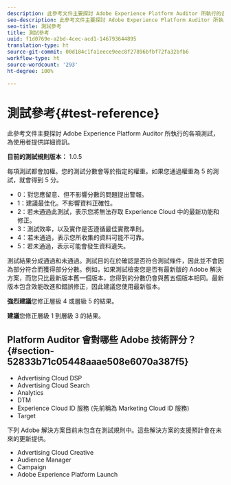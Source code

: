```yaml
---
description: 此參考文件主要探討 Adobe Experience Platform Auditor 所執行的各項測試，為使用者提供詳細資訊。
seo-description: 此參考文件主要探討 Adobe Experience Platform Auditor 所執行的各項測試，為使用者提供詳細資訊。
seo-title: 測試參考
title: 測試參考
uuid: f1d0769e-a2bd-4cec-acd1-146793644895
translation-type: ht
source-git-commit: 00d184c1fa1eece9eec8f27896bfbf72fa32bfb6
workflow-type: ht
source-wordcount: '293'
ht-degree: 100%

---
```



# 測試參考{#test-reference}

此參考文件主要探討 Adobe Experience Platform Auditor 所執行的各項測試，為使用者提供詳細資訊。

**目前的測試規則版本：** 1.0.5

每項測試都會加權。您的測試分數會等於指定的權重。如果您通過權重為 5 的測試，就會得到 5 分。

* 0：對您應留意、但不影響分數的問題提出警報。
* 1：建議最佳化。不影響資料正確性。
* 2：若未通過此測試，表示您將無法存取 Experience Cloud 中的最新功能和修正。
* 3：測試效率，以及實作是否遵循最佳實務準則。
* 4：若未通過，表示您所收集的資料可能不可靠。
* 5：若未通過，表示可能會發生資料遺失。

測試結果分成通過和未通過。測試目的在於確認是否符合測試條件，因此並不會因為部分符合而獲得部分分數。例如，如果測試檢查您是否有最新版的 Adobe 解決方案，而您只比最新版本舊一個版本，您得到的分數仍會與舊五個版本相同。最新版本包含效能改進和錯誤修正，因此建議您使用最新版本。

**強烈建議**&#x200B;您修正層級 4 或層級 5 的結果。

**建議**&#x200B;您修正層級 1 到層級 3 的結果。

## Platform Auditor 會對哪些 Adobe 技術評分？{#section-52833b71c05448aaae508e6070a387f5}

* Advertising Cloud DSP
* Advertising Cloud Search
* Analytics
* DTM
* Experience Cloud ID 服務 (先前稱為 Marketing Cloud ID 服務)
* Target

下列 Adobe 解決方案目前未包含在測試規則中。這些解決方案的支援預計會在未來的更新提供。

* Advertising Cloud Creative
* Audience Manager
* Campaign
* Adobe Experience Platform Launch
